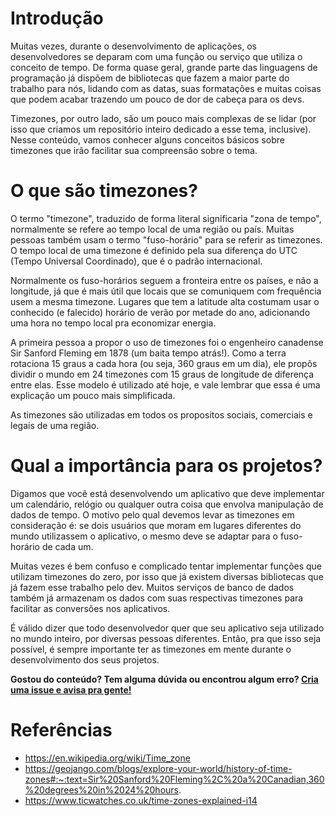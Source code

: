 # Introdução

Muitas vezes, durante o desenvolvimento de aplicações, os desenvolvedores se deparam com uma função ou serviço que utiliza o conceito de tempo. De forma quase geral, grande parte das linguagens de programação já dispõem de bibliotecas que fazem a maior parte do trabalho para nós, lidando com as datas, suas formatações e muitas coisas que podem acabar trazendo um pouco de dor de cabeça para os devs.

Timezones, por outro lado, são um pouco mais complexas de se lidar (por isso que criamos um repositório inteiro dedicado a esse tema, inclusive). Nesse conteúdo, vamos conhecer alguns conceitos básicos sobre timezones que irão facilitar sua compreensão sobre o tema.

# O que são timezones?

O termo "timezone", traduzido de forma literal significaria "zona de tempo", normalmente se refere ao tempo local de uma região ou país. Muitas pessoas também usam o termo "fuso-horário" para se referir as timezones. O tempo local de uma timezone é definido pela sua diferença do UTC (Tempo Universal Coordinado), que é o padrão internacional.

Normalmente os fuso-horários seguem a fronteira entre os países, e não a longitude, já que é mais útil que locais que se comuniquem com frequência usem a mesma timezone. Lugares que tem a latitude alta costumam usar o conhecido (e falecido) horário de verão por metade do ano, adicionando uma hora no tempo local pra economizar energia.

A primeira pessoa a propor o uso de timezones foi o engenheiro canadense Sir Sanford Fleming em 1878 (um baita tempo atrás!). Como a terra rotaciona 15 graus a cada hora (ou seja, 360 graus em um dia), ele propôs dividir o mundo em 24 timezones com 15 graus de longitude de diferença entre elas. Esse modelo é utilizado até hoje, e vale lembrar que essa é uma explicação um pouco mais simplificada.

As timezones são utilizadas em todos os propositos sociais, comerciais e legais de uma região.

# Qual a importância para os projetos?

Digamos que você está desenvolvendo um aplicativo que deve implementar um calendário, relógio ou qualquer outra coisa que envolva manipulação de dados de tempo. O motivo pelo qual devemos levar as timezones em consideração é: se dois usuários que moram em lugares diferentes do mundo utilizassem o aplicativo, o mesmo deve se adaptar para o fuso-horário de cada um.

Muitas vezes é bem confuso e complicado tentar implementar funções que utilizam timezones do zero, por isso que já existem diversas bibliotecas que já fazem esse trabalho pelo dev. Muitos serviços de banco de dados também já armazenam os dados com suas respectivas timezones para facilitar as conversões nos aplicativos.

É válido dizer que todo desenvolvedor quer que seu aplicativo seja utilizado no mundo inteiro, por diversas pessoas diferentes. Então, pra que isso seja possível, é sempre importante ter as timezones em mente durante o desenvolvimento dos seus projetos.

**Gostou do conteúdo? Tem alguma dúvida ou encontrou algum erro? [Cria uma issue e avisa pra gente!](https://github.com/natahouse/timezones/issues/new/choose)**

# Referências

- https://en.wikipedia.org/wiki/Time_zone
- https://geojango.com/blogs/explore-your-world/history-of-time-zones#:~:text=Sir%20Sanford%20Fleming%2C%20a%20Canadian,360%20degrees%20in%2024%20hours.
- https://www.ticwatches.co.uk/time-zones-explained-i14
